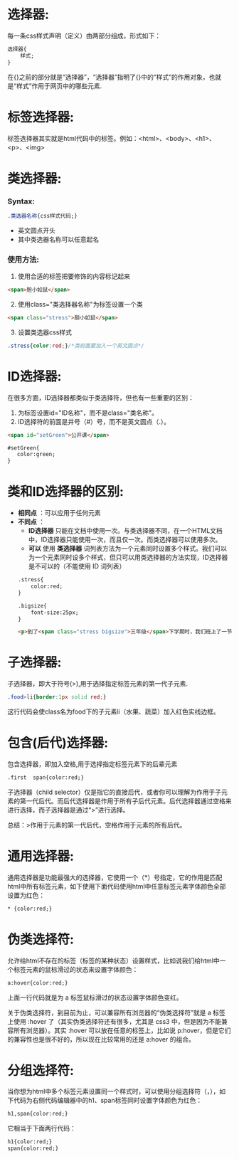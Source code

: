 # 选择器:
每一条css样式声明（定义）由两部分组成，形式如下：
```html
选择器{
    样式;
}
```
在{}之前的部分就是“选择器”，“选择器”指明了{}中的“样式”的作用对象，也就是“样式”作用于网页中的哪些元素.

# 标签选择器:
标签选择器其实就是html代码中的标签。例如：\<html>、\<body>、\<h1>、\<p>、\<img>

# 类选择器:
### Syntax:
```css
.类选器名称{css样式代码;}
```

- 英文圆点开头
- 其中类选器名称可以任意起名

### 使用方法:
1. 使用合适的标签把要修饰的内容标记起来
```html
<span>胆小如鼠</span>
```
2. 使用class="类选择器名称"为标签设置一个类
```html
<span class="stress">胆小如鼠</span>
```
3. 设置类选器css样式
```css
.stress{color:red;}/*类前面要加入一个英文圆点*/
```

# ID选择器:
在很多方面，ID选择器都类似于类选择符，但也有一些重要的区别：
1. 为标签设置id="ID名称"，而不是class="类名称"。
2. ID选择符的前面是井号（#）号，而不是英文圆点（.）。

```html
<span id="setGreen">公开课</span>

#setGreen{
   color:green;
}
```

# 类和ID选择器的区别:
- __相同点__ ：可以应用于任何元素
- __不同点__ ：
    - __ID选择器__ 只能在文档中使用一次。与类选择器不同，在一个HTML文档中，ID选择器只能使用一次，而且仅一次。而类选择器可以使用多次。
    - __可以__ 使用 __类选择器__ 词列表方法为一个元素同时设置多个样式。我们可以为一个元素同时设多个样式，但只可以用类选择器的方法实现，ID选择器是不可以的（不能使用 ID 词列表）
    ```html
    .stress{
        color:red;
    }

    .bigsize{
        font-size:25px;
    }

    <p>到了<span class="stress bigsize">三年级</span>下学期时，我们班上了一节公开课...</p>
    ```
   
# 子选择器:
子选择器，即大于符号(>),用于选择指定标签元素的第一代子元素.
```css
.food>li{border:1px solid red;}
```
这行代码会使class名为food下的子元素li（水果、蔬菜）加入红色实线边框。

# 包含(后代)选择器:
包含选择器，即加入空格,用于选择指定标签元素下的后辈元素
```html
.first  span{color:red;}
```
子选择器（child selector）仅是指它的直接后代，或者你可以理解为作用于子元素的第一代后代。而后代选择器是作用于所有子后代元素。后代选择器通过空格来进行选择，而子选择器是通过“>”进行选择。

总结：>作用于元素的第一代后代，空格作用于元素的所有后代。

# 通用选择器:
通用选择器是功能最强大的选择器，它使用一个（\*）号指定，它的作用是匹配html中所有标签元素，如下使用下面代码使用html中任意标签元素字体颜色全部设置为红色：
```html
* {color:red;}
```

# 伪类选择符:
允许给html不存在的标签（标签的某种状态）设置样式，比如说我们给html中一个标签元素的鼠标滑过的状态来设置字体颜色：
```html
a:hover{color:red;}
```
上面一行代码就是为 a 标签鼠标滑过的状态设置字体颜色变红。

关于伪类选择符，到目前为止，可以兼容所有浏览器的“伪类选择符”就是 a 标签上使用 :hover 了（其实伪类选择符还有很多，尤其是 css3 中，但是因为不能兼容所有浏览器）。其实 :hover 可以放在任意的标签上，比如说 p:hover，但是它们的兼容性也是很不好的，所以现在比较常用的还是 a:hover 的组合。

# 分组选择符:
当你想为html中多个标签元素设置同一个样式时，可以使用分组选择符（，），如下代码为右侧代码编辑器中的h1、span标签同时设置字体颜色为红色：
```html
h1,span{color:red;}
```
它相当于下面两行代码：
```html
h1{color:red;}
span{color:red;}
```
